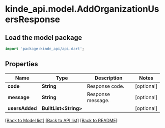 # kinde_api.model.AddOrganizationUsersResponse

## Load the model package
```dart
import 'package:kinde_api/api.dart';
```

## Properties
Name | Type | Description | Notes
------------ | ------------- | ------------- | -------------
**code** | **String** | Response code. | [optional] 
**message** | **String** | Response message. | [optional] 
**usersAdded** | **BuiltList&lt;String&gt;** |  | [optional] 

[[Back to Model list]](../README.md#documentation-for-models) [[Back to API list]](../README.md#documentation-for-api-endpoints) [[Back to README]](../README.md)


